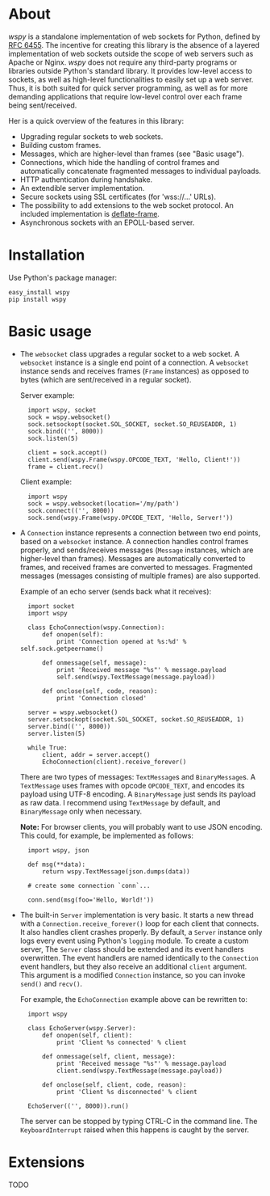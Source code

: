 About
=====

*wspy* is a standalone implementation of web sockets for Python, defined by
[RFC 6455](http://tools.ietf.org/html/rfc6455). The incentive for creating this
library is the absence of a layered implementation of web sockets outside the
scope of web servers such as Apache or Nginx. *wspy* does not require any
third-party programs or libraries outside Python's standard library. It
provides low-level access to sockets, as well as high-level functionalities to
easily set up a web server. Thus, it is both suited for quick server
programming, as well as for more demanding applications that require low-level
control over each frame being sent/received.

Her is a quick overview of the features in this library:
- Upgrading regular sockets to web sockets.
- Building custom frames.
- Messages, which are higher-level than frames (see "Basic usage").
- Connections, which hide the handling of control frames and automatically
  concatenate fragmented messages to individual payloads.
- HTTP authentication during handshake.
- An extendible server implementation.
- Secure sockets using SSL certificates (for 'wss://...' URLs).
- The possibility to add extensions to the web socket protocol. An included
  implementation is [deflate-frame](http://tools.ietf.org/html/draft-tyoshino-hybi-websocket-perframe-deflate-06).
- Asynchronous sockets with an EPOLL-based server.


Installation
============

Use Python's package manager:

    easy_install wspy
    pip install wspy


Basic usage
===========

- The `websocket` class upgrades a regular socket to a web socket. A
  `websocket` instance is a single end point of a connection. A `websocket`
  instance sends and receives frames (`Frame` instances) as opposed to bytes
  (which are sent/received in a regular socket).

  Server example:

        import wspy, socket
        sock = wspy.websocket()
        sock.setsockopt(socket.SOL_SOCKET, socket.SO_REUSEADDR, 1)
        sock.bind(('', 8000))
        sock.listen(5)

        client = sock.accept()
        client.send(wspy.Frame(wspy.OPCODE_TEXT, 'Hello, Client!'))
        frame = client.recv()

  Client example:

        import wspy
        sock = wspy.websocket(location='/my/path')
        sock.connect(('', 8000))
        sock.send(wspy.Frame(wspy.OPCODE_TEXT, 'Hello, Server!'))

- A `Connection` instance represents a connection between two end points, based
  on a `websocket` instance. A connection handles control frames properly, and
  sends/receives messages (`Message` instances, which are higher-level than
  frames). Messages are automatically converted to frames, and received frames
  are converted to messages. Fragmented messages (messages consisting of
  multiple frames) are also supported.

  Example of an echo server (sends back what it receives):

        import socket
        import wspy

        class EchoConnection(wspy.Connection):
            def onopen(self):
                print 'Connection opened at %s:%d' % self.sock.getpeername()

            def onmessage(self, message):
                print 'Received message "%s"' % message.payload
                self.send(wspy.TextMessage(message.payload))

            def onclose(self, code, reason):
                print 'Connection closed'

        server = wspy.websocket()
        server.setsockopt(socket.SOL_SOCKET, socket.SO_REUSEADDR, 1)
        server.bind(('', 8000))
        server.listen(5)

        while True:
            client, addr = server.accept()
            EchoConnection(client).receive_forever()

  There are two types of messages: `TextMessage`s and `BinaryMessage`s. A
  `TextMessage` uses frames with opcode `OPCODE_TEXT`, and encodes its payload
  using UTF-8 encoding. A `BinaryMessage` just sends its payload as raw data.
  I recommend using `TextMessage` by default, and `BinaryMessage` only when
  necessary.

  **Note:** For browser clients, you will probably want to use JSON encoding.
  This could, for example, be implemented as follows:

        import wspy, json

        def msg(**data):
            return wspy.TextMessage(json.dumps(data))

        # create some connection `conn`...

        conn.send(msg(foo='Hello, World!'))


- The built-in `Server` implementation is very basic. It starts a new thread
  with a `Connection.receive_forever()` loop for each client that connects. It
  also handles client crashes properly. By default, a `Server` instance only
  logs every event using Python's `logging` module. To create a custom server,
  The `Server` class should be extended and its event handlers overwritten. The
  event handlers are named identically to the `Connection` event handlers, but
  they also receive an additional `client` argument. This argument is a
  modified `Connection` instance, so you can invoke `send()` and `recv()`.

  For example, the `EchoConnection` example above can be rewritten to:

        import wspy

        class EchoServer(wspy.Server):
            def onopen(self, client):
                print 'Client %s connected' % client

            def onmessage(self, client, message):
                print 'Received message "%s"' % message.payload
                client.send(wspy.TextMessage(message.payload))

            def onclose(self, client, code, reason):
                print 'Client %s disconnected' % client

        EchoServer(('', 8000)).run()

  The server can be stopped by typing CTRL-C in the command line. The
  `KeyboardInterrupt` raised when this happens is caught by the server.


Extensions
==========

TODO
